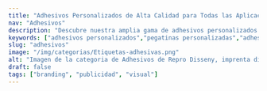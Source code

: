```yaml
---
title: "Adhesivos Personalizados de Alta Calidad para Todas las Aplicaciones"
nav: "Adhesivos"
description: "Descubre nuestra amplia gama de adhesivos personalizados: permanentes, removibles, sintéticos y de papel. Ideales para señalética, promociones y decoración en interiores y exteriores."
keywords: ["adhesivos personalizados","pegatinas personalizadas","adhesivos permanentes","adhesivos sintéticos","adhesivos de papel","adhesivos removibles","impresión de adhesivos", "pegatinas promocionales","pegatinas decoración"]
slug: "adhesivos"
image: "/img/categorias/Etiquetas-adhesivas.png"
alt: "Imagen de la categoria de Adhesivos de Repro Disseny, imprenta digital en Barcelona "
draft: false
tags: ["branding", "publicidad", "visual"]
---
```


<CategoryHeader :title="title" :image="image" :link="slug"/>
